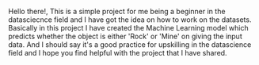 Hello there!,
             This is a simple project for me being a beginner in the datasciecnce field and I have got the idea on how to work on the datasets. Basically in this project I have created the Machine Learning model which predicts whether the object is either 'Rock' or 'Mine' on giving the input data. And I should say it's a good practice for upskilling in the datascience field and I hope you find helpful with the project that I have shared. 
